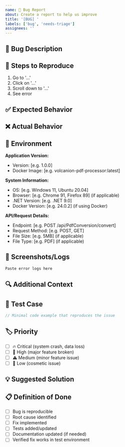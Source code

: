 ```yaml
---
name: 🐛 Bug Report
about: Create a report to help us improve
title: '[BUG] '
labels: ['bug', 'needs-triage']
assignees: ''
---
```


## 🐛 Bug Description

<!-- A clear and concise description of what the bug is -->

## 🔄 Steps to Reproduce

1. Go to '...'
2. Click on '...'
3. Scroll down to '...'
4. See error

## ✅ Expected Behavior

<!-- A clear and concise description of what you expected to happen -->

## ❌ Actual Behavior

<!-- A clear and concise description of what actually happened -->

## 📱 Environment

**Application Version:**
- Version: [e.g. 1.0.0]
- Docker Image: [e.g. volcanion-pdf-processor:latest]

**System Information:**
- OS: [e.g. Windows 11, Ubuntu 20.04]
- Browser: [e.g. Chrome 91, Firefox 89] (if applicable)
- .NET Version: [e.g. .NET 9.0]
- Docker Version: [e.g. 24.0.2] (if using Docker)

**API/Request Details:**
- Endpoint: [e.g. POST /api/PdfConversion/convert]
- Request Method: [e.g. POST, GET]
- File Size: [e.g. 5MB] (if applicable)
- File Type: [e.g. PDF] (if applicable)

## 📸 Screenshots/Logs

<!-- Add screenshots to help explain the problem -->
<!-- Include relevant log output -->

```
Paste error logs here
```

## 🔍 Additional Context

<!-- Add any other context about the problem here -->

## 🧪 Test Case

<!-- If applicable, provide a minimal test case that reproduces the issue -->

```csharp
// Minimal code example that reproduces the issue
```

## 🏷️ Priority

- [ ] 🔥 Critical (system crash, data loss)
- [ ] 🚨 High (major feature broken)
- [ ] ⚠️ Medium (minor feature issue)
- [ ] 📝 Low (cosmetic issue)

## 💡 Suggested Solution

<!-- If you have ideas on how to fix this, please share -->

## 📋 Definition of Done

- [ ] Bug is reproducible
- [ ] Root cause identified
- [ ] Fix implemented
- [ ] Tests added/updated
- [ ] Documentation updated (if needed)
- [ ] Verified fix works in test environment
